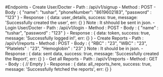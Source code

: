 #Endpoints
    - Create User/Docter
        - Path : /api/v1/signup
        - Method : POST
        - Body : {
            "name": "tushar",
            "phoneNumber": "8619602183",
            "password" : "123"
        }
        - Response : {
            data: user_details,
            success: true,
            message: 'Successfully created the user',
            err: {}
        }
        Note : It shhould be sent in json.
    - Login User/Docter
        - Path : /api/v1/login
        - Method : POST
        - Body : {
            "name" : "tushar",
            "password" : "123"
        }
        - Response : {
            data: token,
            success: true,
            message: 'Successfully logged in!',
            err: {}
        }
    - Create Reports
        - Path : /api/v1/reports
        - Method : POST
        - Body : {
            "RBC" : "23",
            "WBC" : "23",
            "Platelets" : "23",
            "Hemoglobin" : "23"
        }
        Note : It should be in json.
        - Response : {
            data: sent data,
            success: true,
            message: 'Successfully created the Report',
            err: {}
        }
    - Get all Reports
        - Path : /api/v1/reports
        - Method : GET
        - Body : {
            // Empty
        }
        - Response : {
            data: all_reports_here,
            success: true,
            message: 'Successfully fetched the reports',
            err: {}
        }